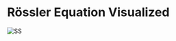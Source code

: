 # Rössler Equation Visualized

![SS](https://user-images.githubusercontent.com/16588205/38875062-8c1965a2-4294-11e8-9b1b-0b2ac6645abd.png)

